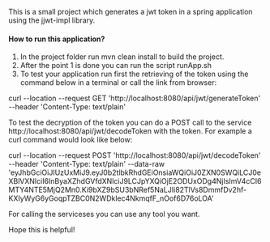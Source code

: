 This is a small project which generates a jwt token in a spring application using the jjwt-impl library.

#### How to run this application?

1. In the project folder run mvn clean install to build the project.
2. After the point 1 is done you can run the script runApp.sh
3. To test your application run first the retrieving of the token using the command below in a terminal or call the link from browser:

curl --location --request GET 'http://localhost:8080/api/jwt/generateToken' --header 'Content-Type: text/plain'

To test the decryption of the token you can do a POST call to the service http://localhost:8080/api/jwt/decodeToken with the token. 
For example a curl command would look like below:

curl --location --request POST 'http://localhost:8080/api/jwt/decodeToken' --header 'Content-Type: text/plain' 
--data-raw 'eyJhbGciOiJIUzUxMiJ9.eyJ0b2tlbkRhdGEiOnsiaWQiOiJ0ZXN0SWQiLCJ0eXBlVXNlciI6InByaXZhdGVfdXNlciJ9LCJpYXQiOjE2ODUxODg4NjIsImV4cCI6MTY4NTE5MjQ2Mn0.Ki9bXZ9bSU3bNRef5NaLJIi82TlVs8DmmfDv2hf-KXIyWyG6yGoqpTZBC0N2WDklec4NkmqfF_nOof6D76oLOA'

For calling the serviceses you can use any tool you want.

Hope this is helpful!
